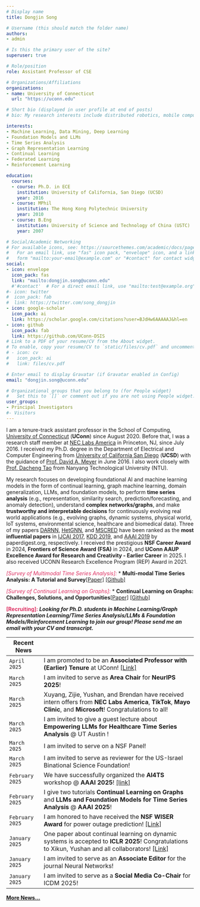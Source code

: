 ```yaml
---
# Display name
title: Dongjin Song

# Username (this should match the folder name)
authors:
- admin

# Is this the primary user of the site?
superuser: true

# Role/position
role: Assistant Professor of CSE

# Organizations/Affiliations
organizations:
- name: University of Connecticut
  url: "https://uconn.edu"

# Short bio (displayed in user profile at end of posts)
# bio: My research interests include distributed robotics, mobile computing and programmable matter.

interests:
- Machine Learning, Data Mining, Deep Learning
- Foundation Models and LLMs
- Time Series Analysis
- Graph Representation Learning
- Continual Learning
- Federated Learning
- Reinforcement Learning

education:
  courses:
  - course: Ph.D. in ECE
    institution: University of California, San Diego (UCSD)
    year: 2016
  - course: MPhil
    institution: The Hong Kong Polytechnic University
    year: 2010
  - course: B.Eng
    institution: University of Science and Technology of China (USTC)
    year: 2007

# Social/Academic Networking
# For available icons, see: https://sourcethemes.com/academic/docs/page-builder/#icons
#   For an email link, use "fas" icon pack, "envelope" icon, and a link in the
#   form "mailto:your-email@example.com" or "#contact" for contact widget.
social:
- icon: envelope
  icon_pack: fas
  link: "mailto:dongjin.song@uconn.edu"
  #'#contact'  # For a direct email link, use "mailto:test@example.org".
#- icon: twitter
#  icon_pack: fab
#  link: https://twitter.com/song_dongjin
- icon: google-scholar
  icon_pack: ai
  link: https://scholar.google.com/citations?user=BJdHw6AAAAAJ&hl=en
- icon: github
  icon_pack: fab
  link: https://github.com/UConn-DSIS
# Link to a PDF of your resume/CV from the About widget.
# To enable, copy your resume/CV to `static/files/cv.pdf` and uncomment the lines below.
# - icon: cv
#   icon_pack: ai
#   link: files/cv.pdf

# Enter email to display Gravatar (if Gravatar enabled in Config)
email: "dongjin.song@uconn.edu"

# Organizational groups that you belong to (for People widget)
#   Set this to `[]` or comment out if you are not using People widget.
user_groups:
- Principal Investigators
#- Visitors
---
```


I am a tenure-track assistant professor in the School of Computing, [University of Connecticut](https://uconn.edu) (**UConn**) since August 2020. Before that, I was a research staff member at [NEC Labs America](http://www.nec-labs.com) in Princeton, NJ, since July 2016. I received my Ph.D. degree in the Department of Electrical and Computer Engineering from [University of California San Diego](https://www.ucsd.edu) (**UCSD**) with the guidance of [Prof. David A. Meyer](https://math.ucsd.edu/people/profiles/david-meyer/) in June 2016. I also work closely with [Prof. Dacheng Tao](https://dr.ntu.edu.sg/cris/rp/rp02343) from Nanyang Technological University (NTU).

My research focuses on developing foundational AI and machine learning models in the form of continual learning, graph machine learning, domain generalization, LLMs, and foundation models, to perform **time series analysis** (e.g., representation, similarity search, prediction/forecasting, and anomaly detection), understand **complex networks/graphs**, and make **trustworthy and interpretable decisions** for continuously evolving real world applications (e.g., evolving graphs, dynamic systems, physical world, IoT systems, environmental science, healthcare and biomedical data). Three of my papers [DARNN](https://songdj.github.io/publication/ijcai-17-a/ijcai-17-a.pdf), [HetGNN](https://songdj.github.io/publication/kdd-19-a/kdd-19-a.pdf), and [MSCRED](https://songdj.github.io/publication/aaai-19/aaai-19.pdf) have been ranked as the **most influential papers** in [IJCAI 2017](https://www.paperdigest.org/2024/05/most-influential-ijcai-papers-2024-05/), [KDD 2019](https://www.paperdigest.org/2024/05/most-influential-kdd-papers-2024-05/), and [AAAI 2019](https://www.paperdigest.org/2024/05/most-influential-aaai-papers-2024-05/) by paperdigest.org, respectively. I received the prestigious **NSF Career Award** in 2024, **Frontiers of Science Award (FSA)** in 2024, and **UConn AAUP Excellence Award for Research and Creativity - Earlier Career** in 2025. I also received UCONN Research Excellence Program (REP) Award in 2021.

*<span style="color:#DE3163"> [Survey of Multimodal Time Series Analysis]: </span>** **Multi-modal Time Series Analysis: A Tutorial and Survey**[[Paper]](https://arxiv.org/pdf/2503.13709?) [[Github]](https://github.com/UConn-DSIS/Multi-modal-Time-Series-Analysis)

*<span style="color:#DE3163"> [Survey of Continual Learning on Graphs]: </span>** **Continual Learning on Graphs: Challenges, Solutions, and Opportunities**[[Paper]](https://arxiv.org/pdf/2402.11565.pdf) [[Github]](https://github.com/UConn-DSIS/Survey-of-Continual-Learning-on-Graphs)

**<span style="color:#DE3163"> [Recruiting]: </span>** ***Looking for Ph.D. students in Machine Learning/Graph Representation Learning/Time Series Analysis/LLMs & Foundation Models/Reinforcement Learning to join our group! Please send me an email with your CV and transcript.***

<!-- +
**<span style="color:#DE3163"> [Survey of LLMs for Time Series Analysis]: </span>** **Empowering Time Series Analysis with Large Language Models: A Survey**[[Paper]](https://arxiv.org/pdf/2402.03182.pdf) [[Github]](https://github.com/UConn-DSIS/Empowering-Time-Series-Analysis-with-LLM)

**<span style="color:#DE3163"> [Survey of Continual Learning on Graphs]: </span>** **Continual Learning on Graphs: Challenges, Solutions, and Opportunities**[[Paper]](https://arxiv.org/pdf/2402.11565.pdf) [[Github]](https://github.com/UConn-DSIS/Survey-of-Continual-Learning-on-Graphs)

I have broad research interests in **machine learning**, **data mining**, **deep learning**, **time series analysis** (e.g., representation, similarity search, prediction/forecasting, and anomaly detection), **graph representation learning**, and **reinforcement learning**. Recently, I am particular interested in (1) **continual learning on graphs**, with a focus on evolving graphs, dynamic systems, and physical world (e.g., IoT systems, environmental science, etc.) and (2) **federated learning, trustworthy reinforcement learning** with applications to healthcare and biomedical data. Two of my papers [DARNN](https://songdj.github.io/publication/ijcai-17-a/ijcai-17-a.pdf) and [HetGNN](https://songdj.github.io/publication/kdd-19-a/kdd-19-a.pdf) have been ranked as the **most influential papers** in [IJCAI 2017](https://www.paperdigest.org/2023/04/most-influential-ijcai-papers-2023-04/) (2nd) and [KDD 2019](https://www.paperdigest.org/2023/04/most-influential-kdd-papers-2023-04/) (3rd) by paperdigest.org, respectively. I received the prestigious **NSF Career Award** in 2024 and UConn Research Excellence Program (REP) Award in 2021.


1. ***AI4TS: AI for Time Series Analysis: Theory, Algorithms, and Applications @ IJCAI 2022*** [Link](https://ai4ts.github.io/)


**<span style="color:#DE3163">Call for Participation: </span>**
1. ***AI4TS: AI for Time Series Analysis: Theory, Algorithms, and Applications @ IJCAI 2022*** [Link](https://ai4ts.github.io/)

2. ***8th International Workshop on Mining and Learning from Time Series -- Deep Forecasting: Models, Interpretability, and Applications @ KDD 2022*** [Link](https://kdd-milets.github.io/milets2022/)

|`March 2024`| Yushan will take an internship at **NEC Laboratories America**, and Kanghui will take an internship at **Alibaba's Ant Group** in this upcoming summer! |

+ -->

| Recent News            |                                   |
| --------------------| --------------------------------- |
|`April 2025`| I am promoted to be an **Associated Professor with (Earlier) Tenure** at UConn! [[Link]](https://today.uconn.edu/2025/04/228770/) |
|`March 2025`| I am invited to serve as **Area Chair** for **NeurIPS 2025**!|
|`March 2025`| Xuyang, Zijie, Yushan, and Brendan have received intern offers from **NEC Labs America**, **TikTok**, **Mayo Clinic**, and **Microsoft**! Congratulations to all!|
|`March 2025`| I am invited to give a guest lecture about **Empowering LLMs for Healthcare Time Series Analysis** @ UT Austin ! |
|`March 2025`| I am invited to serve on a NSF Panel! |
|`March 2025`| I am invited to serve as reviewer for the US-Israel Binational Science Foundation! |
|`February 2025`| We have successfully organized the **AI4TS** workshop @ **AAAI 2025**! [[link]](https://ai4ts.github.io/aaai2025) |
|`February 2025`| I give two tutorials **Continual Learning on Graphs** and **LLMs and Foundation Models for Time Series Analysis** @ **AAAI 2025**!|
|`February 2025`| I am honored to have received the **NSF WISER Award** for power outage prediction! [[Link]](https://today.uconn.edu/2025/02/wiser-awarded-eight-uconn-projects-to-advance-weather-innovation-and-energy-resilience/) |
|`January 2025`| One paper about continual learning on dynamic systems is accepted to **ICLR 2025**! Congratulations to Xikun, Yushan and all collaborators! [[Link]](https://arxiv.org/pdf/2407.00717) |
|`January 2025`| I am invited to serve as an **Associate Editor** for the journal Neural Networks! |
|`January 2025`| I am invited to serve as a **Social Media Co-Chair** for ICDM 2025! |
**[More News...](https://songdj.github.io/news/)**
